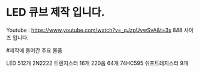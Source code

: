 # LED 큐브 제작 입니다. 
Youtube : https://www.youtube.com/watch?v=_qJzpUvwSvA&t=3s
8*8*8 사이즈 입니다. 

#제작에 들어간 주요 물품

LED 512개
2N2222 트렌지스터 16개
220옴 64개 
74HC595 쉬프트레지스터 9개
























